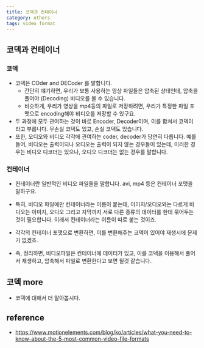 ```yaml
---
title: 코덱과 컨테이너
category: others
tags: video format
---
```


## 코덱과 컨테이너

### 코덱

- 코덱은 COder and DECoder 를 말합니다. 
    - 간단히 얘기하면, 우리가 보통 사용하는 영상 파일들은 압축된 상태인데, 압축을 풀어야 (Decoding) 비디오를 볼 수 있습니다. 
    - 비슷하게, 우리가 영상을 mp4등의 파일로 저장하려면, 우리가 특정한 파일 포맷으로 encoding해야 비디오를 저장할 수 있구요. 
- 두 과정에 모두 관여하는 것이 바로 Encoder, Decoder이며, 이를 합쳐서 코덱이라고 부릅니다. 무손실 코덱도 있고, 손실 코덱도 있습니다. 
- 또한, 오디오와 비디오 각각에 관여하는 coder, decoder가 당연히 다릅니다. 예를 들어, 비디오는 출력이되나 오디오는 출력이 되지 않는 경우들이 있는데, 이러한 경우는 비디오 디코더는 있으나, 오디오 디코더는 없는 경우를 말합니다. 

### 컨테이너 

- 컨테이너란 일반적인 비디오 파일들을 말합니다. avi, mp4 등은 컨테이너 포맷을 말하구요.
- 특히, 비디오 파일에만 컨테이너라는 이름이 붙는데, 이미지/오디오와는 다르게 비디오는 이미지, 오디오 그리고 자막까지 서로 다른 종류의 데이터를 한데 묶어두는 것이 필요합니다. 이래서 컨테이너라는 이름이 따로 붙는 것이죠. 
- 각각의 컨테이너 포맷으로 변환하면, 이를 변환해주는 코덱이 있어야 재생시에 문제가 없겠죠. 

- 즉, 정리하면, 비디오파일은 컨테이너에 데이터가 있고, 이를 코덱을 이용해서 풀어서 재생하고, 압축해서 파일로 변환한다고 보면 될것 같습니다. 

## 코덱 more

- 코덱에 대해서 더 알아봅시다. 

## reference

- <https://www.motionelements.com/blog/ko/articles/what-you-need-to-know-about-the-5-most-common-video-file-formats>